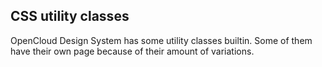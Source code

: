 ## CSS utility classes

OpenCloud Design System has some utility classes builtin. Some of them
have their own page because of their amount of variations.
